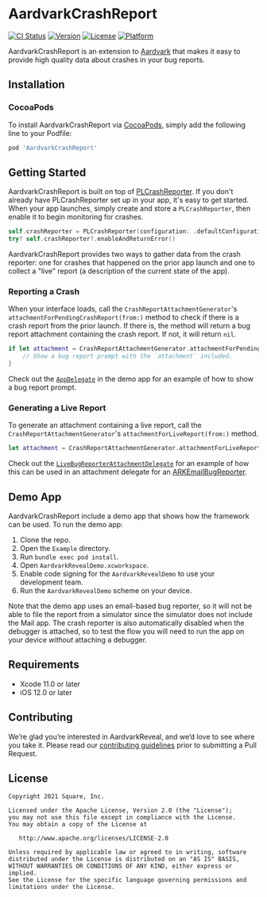 # AardvarkCrashReport

[![CI Status](https://img.shields.io/github/workflow/status/cashapp/AardvarkCrashReport/CI/main)](https://github.com/cashapp/AardvarkCrashReport/actions?query=workflow%3ACI+branch%3Amain)
[![Version](https://img.shields.io/cocoapods/v/AardvarkCrashReport.svg?style=flat)](https://cocoapods.org/pods/AardvarkCrashReport)
[![License](https://img.shields.io/cocoapods/l/AardvarkCrashReport.svg?style=flat)](https://cocoapods.org/pods/AardvarkCrashReport)
[![Platform](https://img.shields.io/cocoapods/p/AardvarkCrashReport.svg?style=flat)](https://cocoapods.org/pods/AardvarkCrashReport)

AardvarkCrashReport is an extension to [Aardvark](https://github.com/square/Aardvark) that makes it easy to provide high quality data about crashes in your bug reports.

## Installation

### CocoaPods

To install AardvarkCrashReport via [CocoaPods](https://cocoapods.org/), simply add the following line to your Podfile:

```ruby
pod 'AardvarkCrashReport'
```

## Getting Started

AardvarkCrashReport is built on top of [PLCrashReporter](https://github.com/microsoft/plcrashreporter). If you don't already have PLCrashReporter set up in your app, it's easy to get started. When your app launches, simply create and store a `PLCrashReporter`, then enable it to begin monitoring for crashes.

```swift
self.crashReporter = PLCrashReporter(configuration: .defaultConfiguration())
try? self.crashReporter?.enableAndReturnError()
```

AardvarkCrashReport provides two ways to gather data from the crash reporter: one for crashes that happened on the prior app launch and one to collect a "live" report (a description of the current state of the app).

### Reporting a Crash

When your interface loads, call the `CrashReportAttachmentGenerator`'s `attachmentForPendingCrashReport(from:)` method to check if there is a crash report from the prior launch. If there is, the method will return a bug report attachment containing the crash report. If not, it will return `nil`.

```swift
if let attachment = CrashReportAttachmentGenerator.attachmentForPendingCrashReport(from: crashReporter) {
    // Show a bug report prompt with the `attachment` included.
}
```

Check out the [`AppDelegate`](Example/AardvarkCrashReport/AppDelegate.swift) in the demo app for an example of how to show a bug report prompt.

### Generating a Live Report

To generate an attachment containing a live report, call the `CrashReportAttachmentGenerator`'s `attachmentForLiveReport(from:)` method.

```swift
let attachment = CrashReportAttachmentGenerator.attachmentForLiveReport(from: crashReporter)
```

Check out the [`LiveBugReporterAttachmentDelegate`](https://github.com/squareup/AardvarkCrashReport/blob/main/Example/AardvarkCrashReport/LiveBugReporterAttachmentDelegate.swift) for an example of how this can be used in an attachment delegate for an [ARKEmailBugReporter](https://github.com/square/Aardvark/blob/master/Sources/AardvarkMailUI/ARKEmailBugReporter.h).

## Demo App

AardvarkCrashReport include a demo app that shows how the framework can be used. To run the demo app:

1. Clone the repo.
2. Open the `Example` directory.
3. Run `bundle exec pod install`.
4. Open `AardvarkRevealDemo.xcworkspace`.
5. Enable code signing for the `AardvarkRevealDemo` to use your development team.
6. Run the `AardvarkRevealDemo` scheme on your device.

Note that the demo app uses an email-based bug reporter, so it will not be able to file the report from a simulator since the simulator does not include the Mail app. The crash reporter is also automatically disabled when the debugger is attached, so to test the flow you will need to run the app on your device _without_ attaching a debugger.

## Requirements

* Xcode 11.0 or later
* iOS 12.0 or later

## Contributing

We’re glad you’re interested in AardvarkReveal, and we’d love to see where you take it. Please read our [contributing guidelines](CONTRIBUTING.md) prior to submitting a Pull Request.

## License

```
Copyright 2021 Square, Inc.

Licensed under the Apache License, Version 2.0 (the "License");
you may not use this file except in compliance with the License.
You may obtain a copy of the License at

   http://www.apache.org/licenses/LICENSE-2.0

Unless required by applicable law or agreed to in writing, software
distributed under the License is distributed on an "AS IS" BASIS,
WITHOUT WARRANTIES OR CONDITIONS OF ANY KIND, either express or implied.
See the License for the specific language governing permissions and
limitations under the License.
```
